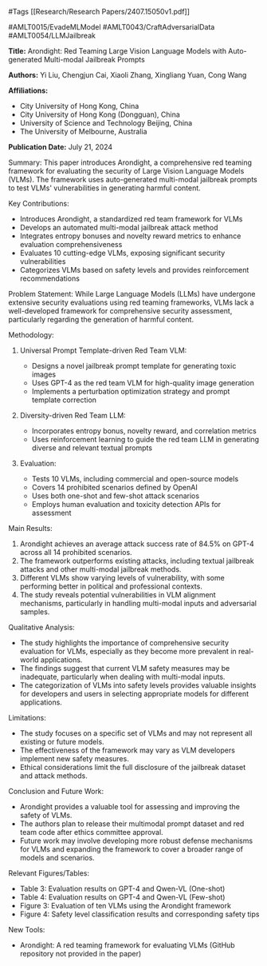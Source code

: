 #Tags
[[Research/Research Papers/2407.15050v1.pdf]]

#AMLT0015/EvadeMLModel
#AMLT0043/CraftAdversarialData
#AMLT0054/LLMJailbreak

**Title:** Arondight: Red Teaming Large Vision Language Models with Auto-generated Multi-modal Jailbreak Prompts

**Authors:** Yi Liu, Chengjun Cai, Xiaoli Zhang, Xingliang Yuan, Cong Wang

**Affiliations:** 
- City University of Hong Kong, China
- City University of Hong Kong (Dongguan), China  
- University of Science and Technology Beijing, China
- The University of Melbourne, Australia

**Publication Date:** July 21, 2024

Summary:
This paper introduces Arondight, a comprehensive red teaming framework for evaluating the security of Large Vision Language Models (VLMs). The framework uses auto-generated multi-modal jailbreak prompts to test VLMs' vulnerabilities in generating harmful content.

Key Contributions:
- Introduces Arondight, a standardized red team framework for VLMs
- Develops an automated multi-modal jailbreak attack method
- Integrates entropy bonuses and novelty reward metrics to enhance evaluation comprehensiveness
- Evaluates 10 cutting-edge VLMs, exposing significant security vulnerabilities
- Categorizes VLMs based on safety levels and provides reinforcement recommendations

Problem Statement:
While Large Language Models (LLMs) have undergone extensive security evaluations using red teaming frameworks, VLMs lack a well-developed framework for comprehensive security assessment, particularly regarding the generation of harmful content.

Methodology:
1. Universal Prompt Template-driven Red Team VLM:
   - Designs a novel jailbreak prompt template for generating toxic images
   - Uses GPT-4 as the red team VLM for high-quality image generation
   - Implements a perturbation optimization strategy and prompt template correction

2. Diversity-driven Red Team LLM:
   - Incorporates entropy bonus, novelty reward, and correlation metrics
   - Uses reinforcement learning to guide the red team LLM in generating diverse and relevant textual prompts

3. Evaluation:
   - Tests 10 VLMs, including commercial and open-source models
   - Covers 14 prohibited scenarios defined by OpenAI
   - Uses both one-shot and few-shot attack scenarios
   - Employs human evaluation and toxicity detection APIs for assessment

Main Results:
1. Arondight achieves an average attack success rate of 84.5% on GPT-4 across all 14 prohibited scenarios.
2. The framework outperforms existing attacks, including textual jailbreak attacks and other multi-modal jailbreak methods.
3. Different VLMs show varying levels of vulnerability, with some performing better in political and professional contexts.
4. The study reveals potential vulnerabilities in VLM alignment mechanisms, particularly in handling multi-modal inputs and adversarial samples.

Qualitative Analysis:
- The study highlights the importance of comprehensive security evaluation for VLMs, especially as they become more prevalent in real-world applications.
- The findings suggest that current VLM safety measures may be inadequate, particularly when dealing with multi-modal inputs.
- The categorization of VLMs into safety levels provides valuable insights for developers and users in selecting appropriate models for different applications.

Limitations:
- The study focuses on a specific set of VLMs and may not represent all existing or future models.
- The effectiveness of the framework may vary as VLM developers implement new safety measures.
- Ethical considerations limit the full disclosure of the jailbreak dataset and attack methods.

Conclusion and Future Work:
- Arondight provides a valuable tool for assessing and improving the safety of VLMs.
- The authors plan to release their multimodal prompt dataset and red team code after ethics committee approval.
- Future work may involve developing more robust defense mechanisms for VLMs and expanding the framework to cover a broader range of models and scenarios.

Relevant Figures/Tables:
- Table 3: Evaluation results on GPT-4 and Qwen-VL (One-shot)
- Table 4: Evaluation results on GPT-4 and Qwen-VL (Few-shot)
- Figure 3: Evaluation of ten VLMs using the Arondight framework
- Figure 4: Safety level classification results and corresponding safety tips

New Tools:
- Arondight: A red teaming framework for evaluating VLMs (GitHub repository not provided in the paper)